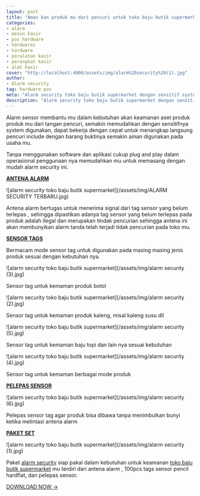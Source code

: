 ```yaml
---
layout: post
title: "Aman kan produk mu dari pencuri untuk toko baju butik supermarket dengan Alarm security"
categories: 
- alarm
- mesin kasir
- pos hardware
- hardwares
- hardware
- peralatan kasir
- perangkat kasir
- alat kasir
cover: "http://localhost:4000/assets/img/alarm%20security%20(1).jpg"
author:
- Alarm security
tag: hardware pos
meta: "Alarm security toko baju butik supermarket dengan sensitif system digunakan"
description: "Alarm security toko baju butik supermarket dengan sensitif system digunakan"
---
```

Alarm sensor membantu mu dalam kebutuhan akan keamanan aset produk produk mu dari tangan pencuri, semakin memudahkan dengan sensitifnya system digunakan, dapat bekerja dengan cepat untuk menangkap langsung pencuri include dengan barang buktinya semakin aman digunakan pada usaha mu.


Tanpa menggunakan software dan aplikasi cukup plug and play dalam operasional penggunaan nya memudahkan mu untuk memasang dengan mudah alarm security ini.

**[ANTENA ALARM](/alarm/2020/04/02/alarm.html)**

 ![alarm security toko baju butik supermarket](/assets/img/ALARM SECURITY TERBARU.jpg)

Antena alarm bertugas untuk menerima signal dari tag sensor yang belum terlepas , sehingga dipastikan adanya tag sensor yang belum terlepas pada produk adalah ilegal dan merupakan tindak pencurian sehingga antena ini akan membunyikan alarm tanda telah terjadi tidak pencurian pada toko mu.



**[SENSOR TAGS](/alarm/2020/04/02/alarm.html)**

Bermacam mode sensor tag untuk digunakan pada masing masing jenis produk sesuai dengan kebutuhan nya.

 ![alarm security toko baju butik supermarket](/assets/img/alarm security (3).jpg)

Sensor tag untuk kemaman produk botol

 ![alarm security toko baju butik supermarket](/assets/img/alarm security (2).jpg)

Sensor tag untuk kemaman produk kaleng, misal kaleng susu dll

 ![alarm security toko baju butik supermarket](/assets/img/alarm security (5).jpg)

Sensor tag untuk kemaman baju topi dan lain nya sesuai kebutuhan

 ![alarm security toko baju butik supermarket](/assets/img/alarm security (4).jpg)

Sensor tag untuk kemaman berbagai mode produk

**[PELEPAS SENSOR](/alarm/2020/04/02/alarm.html)**

 ![alarm security toko baju butik supermarket](/assets/img/alarm security (6).jpg)

Pelepas sensor tag agar produk bisa dibawa tanpa menimbulkan bunyi ketika melintasi antena alarm




**[PAKET SET](/alarm/2020/04/02/alarm.html)**

 ![alarm security toko baju butik supermarket](/assets/img/alarm security (1).jpg)


Paket [alarm security](/alarm/2020/04/02/alarm.html) siap pakai dalam kebutuhan untuk keamanan [toko baju butik supermarket](/alarm/2020/04/02/alarm.html)  mu terdiri dari antena alarm , 100pcs tags sensor pencil hardflat, dan pelepas sensor.





[DOWNLOAD NOW →](https://mesinkasir.github.io/e-catalog/alarm%20security.pdf)